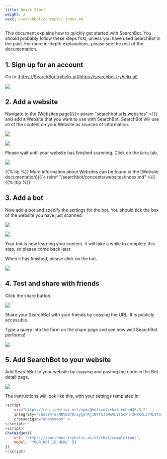 ```yaml
---
title: Quick Start
weight: 2
next: /searchbot/concepts/_index.md
---
```


This document explains how to quickly get started with SearchBot. You should probably follow these steps first, unless you have used SearchBot in the past. For more in-depth explanations, please see the rest of the documentation.

## 1. Sign up for an account

Go to [https://SearchBot.tryhelix.ai](https://searchbot.tryhelix.ai)

![](registration.png)

## 2. Add a website

Navigate to the [Websites page]({{< param "searchbot.urls.websites" >}}) and add a Website that you want to use with SearchBot. SearchBot will use all of the content on your Website as sources of information.

![](add-website.png)

![](add-website-information.png)

Please wait until your website has finished scanning. Click on the `Bots` tab.

![](scraping-finished.png)

{{% tip %}}
More information about Websites can be found in the [Website documentation]({{< relref "/searchbot/concepts/websites/index.md" >}}).
{{% /tip %}}

## 3. Add a bot

Now add a bot and specify the settings for the bot. You should tick the box of the website you have just scanned.

![](add-bot.png)

![](add-bot-info.png)

Your bot is now learning your content. It will take a while to complete this step, so please come back later.

When it has finished, please click on the bot.

![](bot-finished.png)

## 4. Test and share with friends

Click the share button.

![](bot-share.png)

Share your SearchBot with your friends by copying the URL. It is publicly accessible.

Type a query into the form on the share page and see how well SearchBot performs!

![](share.png)

## 5. Add SearchBot to your website
 
Add SearchBot to your website by copying and pasting the code in the Bot detail page.

![](bot-add-to-website.png)

The instructions will look like this, with your settings templated in:

```js
<script 
    src="https://cdn.jsdelivr.net/npm/@helixml/chat-embed@0.3.2" 
    integrity="sha384-8/N8VED70naygSrRj1BYT5JlMwVLit5cPnT3HkKsLJ74L9fm+oNDVM9HFIOz5f8a" 
    crossorigin="anonymous" >
</script>
<script>
ChatWidget({
    url: "https://searchbot.tryhelix.ai/v1/chat/completions", 
    model: "YOUR_BOT_ID_HERE" })
})
</script>
```
